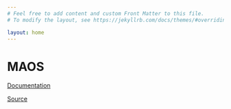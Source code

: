 ```yaml
---
# Feel free to add content and custom Front Matter to this file.
# To modify the layout, see https://jekyllrb.com/docs/themes/#overriding-theme-defaults

layout: home
---
```


# MAOS

[Documentation](https://lianqiw.github.com/maos)

[Source](https://github.com/lianqiw/maos)

